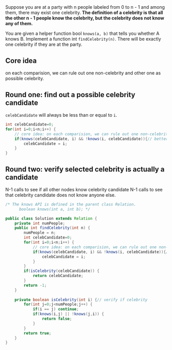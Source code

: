 

##

Suppose you are at a party with n people labeled from 0 to n - 1 and among them, there may exist one celebrity. **The definition of a celebrity is that all the other n - 1 people know the celebrity, but the celebrity does not know any of them.**

You are given a helper function bool `knows(a, b)` that tells you whether A knows B. 
Implement a function int `findCelebrity(n)`. There will be exactly one celebrity if they are at the party.


## Core idea

on each comparision, we can rule out one non-celebrity and other one as possible celebrity.

## Round one: find out a possible celebrity candidate

`celebCandidate` will always be less than or equal to `i`.

```java
int celebCandidate=0;
for(int i=0;i<n;i++) {
    // core idea: on each comparision, we can rule out one non-celebrity and other one as possible celebrity
    if(knows(celebCandidate, i) && !knows(i, celebCandidate)){// better candidate found via conditions
        celebCandidate = i;
    }
}
```

## Round two: verify selected celebrity is actually a candidate

N-1 calls to see if all other nodes know celebrity candidate
N-1 calls to see that celebrity candidate does not know anyone else.

```java
/* The knows API is defined in the parent class Relation.
      boolean knows(int a, int b); */

public class Solution extends Relation {
    private int numPeople;
    public int findCelebrity(int n) {
        numPeople = n;
        int celebCandidate=0;
        for(int i=0;i<n;i++) {
            // core idea: on each comparision, we can rule out one non-celebrity and other one as possible celebrity
            if(knows(celebCandidate, i) && !knows(i, celebCandidate)){// better candidate found via conditions
                celebCandidate = i;
            }
        }
        if(isCelebrity(celebCandidate)) {
            return celebCandidate;
        }
        return -1;
    }
    
    private boolean isCelebrity(int i) {// verify if celebrity
        for(int j=0;j<numPeople;j++) {
            if(i == j) continue;
            if(knows(i,j) || !knows(j,i)) {
                return false;
            }
        }
        return true;
    }
}
```